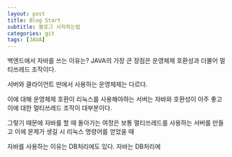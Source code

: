 ```yaml
---
layout: post
title: Blog Start
subtitle: 블로그 시작하는법
categories: git
tags: [JAVA]
---
```


백엔드에서 자바를 쓰는 이유는?
JAVA의 가장 큰 장점은 운영체제 호환성과 더불어 멀티쓰레드 조작이다.

서버와 클라이언트 딴에서 사용하는 운영체제는 다르다.

이에 대해 운영체제 호환이 리눅스를 사용해야하는 서버는 자바와 호환성이 아주 좋고
이에 대한 멀티쓰레드 조작이 대부분이다.

그렇기 때문에 자바를 할 때 돌아가는 여정은 보통 멀티쓰레드를 사용하는 서버를 만들고
이에 문제가 생길 시
리눅스 명령어를 얻었을 때


자바를 사용하는 이유는 DB처리에도 있다.
자바는 DB처리에







